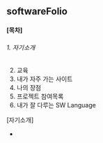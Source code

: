 ## softwareFolio

#### [목차]

###### 1. 자기소개
 2. 교육
 3. 내가 자주 가는 사이트
 4. 나의 장점
 5. 프로젝트 참여목록
 6. 내가 잘 다루는 SW Language

[자기소개]

- 
